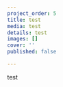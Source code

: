 ```yaml
---
project_order: 5
title: test
media: test
details: test
images: []
cover: ''
published: false

---
```

test